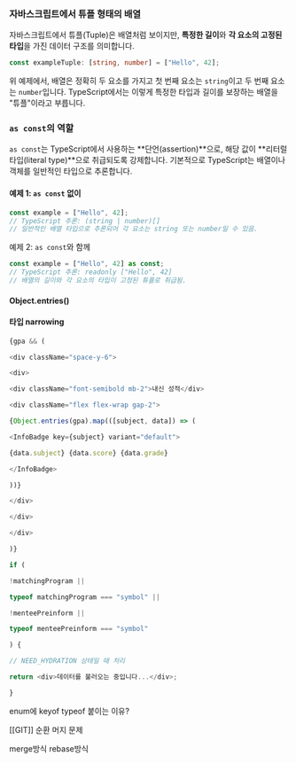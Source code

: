 
### 자바스크립트에서 튜플 형태의 배열

자바스크립트에서 튜플(Tuple)은 배열처럼 보이지만, **특정한 길이**와 **각 요소의 고정된 타입**을 가진 데이터 구조를 의미합니다.

```ts
const exampleTuple: [string, number] = ["Hello", 42];

```

위 예제에서, 배열은 정확히 두 요소를 가지고 첫 번째 요소는 `string`이고 두 번째 요소는 `number`입니다. TypeScript에서는 이렇게 특정한 타입과 길이를 보장하는 배열을 "튜플"이라고 부릅니다.

### `as const`의 역할

`as const`는 TypeScript에서 사용하는 **단언(assertion)**으로, 해당 값이 **리터럴 타입(literal type)**으로 취급되도록 강제합니다. 기본적으로 TypeScript는 배열이나 객체를 일반적인 타입으로 추론합니다.

#### 예제 1: `as const` 없이
```ts
const example = ["Hello", 42];
// TypeScript 추론: (string | number)[]
// 일반적인 배열 타입으로 추론되어 각 요소는 string 또는 number일 수 있음.

```
예제 2: `as const`와 함께
```ts
const example = ["Hello", 42] as const;
// TypeScript 추론: readonly ["Hello", 42]
// 배열의 길이와 각 요소의 타입이 고정된 튜플로 취급됨.

```


#### Object.entries()


#### 타입 narrowing

```ts
{gpa && (

<div className="space-y-6">

<div>

<div className="font-semibold mb-2">내신 성적</div>

<div className="flex flex-wrap gap-2">

{Object.entries(gpa).map(([subject, data]) => (

<InfoBadge key={subject} variant="default">

{data.subject} {data.score} {data.grade}

</InfoBadge>

))}

</div>

</div>

</div>

)}
```

```ts
if (

!matchingProgram ||

typeof matchingProgram === "symbol" ||

!menteePreinform ||

typeof menteePreinform === "symbol"

) {

// NEED_HYDRATION 상태일 때 처리

return <div>데이터를 불러오는 중입니다...</div>;

}
```

enum에 keyof typeof 붙이는 이유?

[[GIT]] 순환 머지 문제

merge방식 rebase방식